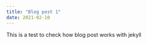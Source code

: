 ```yaml
---
title: "Blog post 1"
date: 2021-02-10
---
```

This is a test to check how blog post works with jekyll
